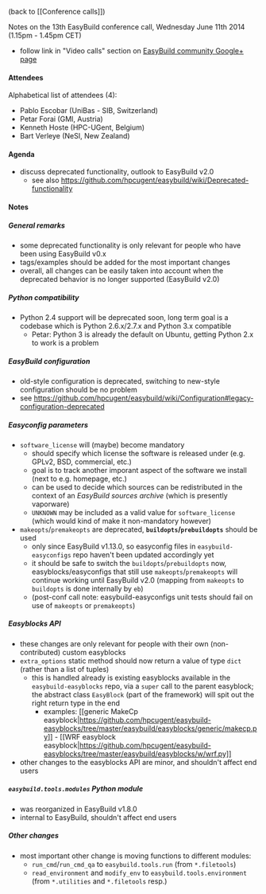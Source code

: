 (back to [[Conference calls]])

Notes on the 13th EasyBuild conference call, Wednesday June 11th 2014 (1.15pm - 1.45pm CET)

 * follow link in "Video calls" section on [EasyBuild community Google+ page](https://plus.google.com/communities/103632287931200436158)

#### Attendees

Alphabetical list of attendees (4):

* Pablo Escobar (UniBas - SIB, Switzerland)
* Petar Forai (GMI, Austria)
* Kenneth Hoste (HPC-UGent, Belgium)
* Bart Verleye (NeSI, New Zealand)

#### Agenda

* discuss deprecated functionality, outlook to EasyBuild v2.0
    * see also https://github.com/hpcugent/easybuild/wiki/Deprecated-functionality

#### Notes

##### General remarks

* some deprecated functionality is only relevant for people who have been using EasyBuild v0.x
* tags/examples should be added for the most important changes
* overall, all changes can be easily taken into account when the deprecated behavior is no longer supported (EasyBuild v2.0)

##### Python compatibility

* Python 2.4 support will be deprecated soon, long term goal is a codebase which is Python 2.6.x/2.7.x and Python 3.x compatible
   * Petar: Python 3 is already the default on Ubuntu, getting Python 2.x to work is a problem

##### EasyBuild configuration

* old-style configuration is deprecated, switching to new-style configuration should be no problem
* see https://github.com/hpcugent/easybuild/wiki/Configuration#legacy-configuration-deprecated

##### Easyconfig parameters

* `software_license` will (maybe) become mandatory
   * should specify which license the software is released under (e.g. GPLv2, BSD, commercial, etc.)
   * goal is to track another imporant aspect of the software we install (next to e.g. homepage, etc.)
   * can be used to decide which sources can be redistributed in the context of an _EasyBuild sources archive_ (which is presently vaporware)
   * `UNKNOWN` may be included as a valid value for `software_license` (which would kind of make it non-mandatory however)
* `makeopts`/`premakeopts` are deprecated, **`buildopts`/`prebuildopts`** should be used
   * only since EasyBuild v1.13.0, so easyconfig files in `easybuild-easyconfigs` repo haven't been updated accordingly yet
   * it should be safe to switch the `buildopts`/`prebuildopts` now, easyblocks/easyconfigs that still use `makeopts`/`premakeopts` will continue working until EasyBuild v2.0 (mapping from `makeopts` to `buildopts` is done internally by `eb`)
   * (post-conf call note: easybuild-easyconfigs unit tests should fail on use of `makeopts` or `premakeopts`)

##### Easyblocks API

* these changes are only relevant for people with their own (non-contributed) custom easyblocks
* `extra_options` static method should now return a value of type `dict` (rather than a list of tuples)
   * this is handled already is existing easyblocks available in the `easybuild-easyblocks` repo, via a `super` call to the parent easyblock; the abstract class `EasyBlock` (part of the framework) will spit out the right return type in the end
      * examples: [[generic MakeCp easyblock|https://github.com/hpcugent/easybuild-easyblocks/tree/master/easybuild/easyblocks/generic/makecp.py]] - [[WRF easyblock easyblock|https://github.com/hpcugent/easybuild-easyblocks/tree/master/easybuild/easyblocks/w/wrf.py]]
* other changes to the easyblocks API are minor, and shouldn't affect end users

##### `easybuild.tools.modules` Python module

* was reorganized in EasyBuild v1.8.0
* internal to EasyBuild, shouldn't affect end users

##### Other changes

* most important other change is moving functions to different modules:
   * `run_cmd`/`run_cmd_qa` to `easybuild.tools.run` (from `*.filetools`)
   * `read_environment` and `modify_env` to `easybuild.tools.environment` (from `*.utilities` and `*.filetools` resp.)
